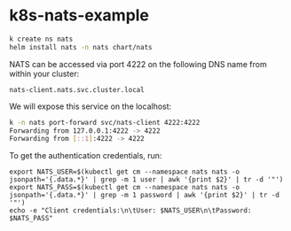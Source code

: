 # k8s-nats-example

```bash
k create ns nats
helm install nats -n nats chart/nats
```

NATS can be accessed via port 4222 on the following DNS name from within your cluster:

`nats-client.nats.svc.cluster.local`

We will expose this service on the localhost:

```bash
k -n nats port-forward svc/nats-client 4222:4222
Forwarding from 127.0.0.1:4222 -> 4222
Forwarding from [::1]:4222 -> 4222
```

To get the authentication credentials, run:

    export NATS_USER=$(kubectl get cm --namespace nats nats -o jsonpath='{.data.*}' | grep -m 1 user | awk '{print $2}' | tr -d '"')
    export NATS_PASS=$(kubectl get cm --namespace nats nats -o jsonpath='{.data.*}' | grep -m 1 password | awk '{print $2}' | tr -d '"')
    echo -e "Client credentials:\n\tUser: $NATS_USER\n\tPassword: $NATS_PASS"